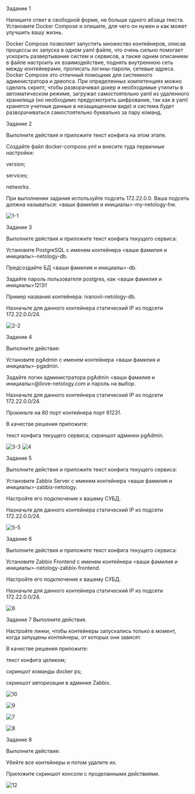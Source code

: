 Задание 1

Напишите ответ в свободной форме, не больше одного абзаца текста.
Установите Docker Compose и опишите, для чего он нужен и как может улучшить вашу жизнь.


Docker Compose позволяет запустить множество контейнеров, описав процессы их запуска в одном yaml файле, что очень сильно помогает ускорить развертывание систем и сервисов, а также одним описанием в файле настроить их взаимодействие, поднять внутреннюю сеть между контейнерами, прописать логины-пароли, сетевые адреса. Docker Compose это отличный помощник для системного администратора и девопса. При определенных компетенциях можно сделать скрипт, чтобы разворачивал докер и необходимые утилиты в автоматическом режиме, загружал самостоятельно yaml из удаленного хранилища (но необходимо предусмотреть шифрование, так как в yaml хранятся учетные данные в незащищенном виде) и система будет разворачиваться самостоятельно буквально за пару команд.



Задание 2

Выполните действия и приложите текст конфига на этом этапе.


Создайте файл docker-compose.yml и внесите туда первичные настройки:

version;

services;

networks.

При выполнении задания используйте подсеть 172.22.0.0. 
Ваша подсеть должна называться: <ваши фамилия и инициалы>-my-netology-hw.

![1-1](https://user-images.githubusercontent.com/122460278/212556168-4af27432-163a-4ab0-8d06-54c306e5c036.png)


Задание 3

Выполните действия и приложите текст конфига текущего сервиса:

Установите PostgreSQL с именем контейнера <ваши фамилия и инициалы>-netology-db.

Предсоздайте БД <ваши фамилия и инициалы>-db.

Задайте пароль пользователя postgres, как <ваши фамилия и инициалы>12!3!!

Пример названия контейнера: ivanovii-netology-db.

Назначьте для данного контейнера статический IP из подсети 172.22.0.0/24.

![2-2](https://user-images.githubusercontent.com/122460278/212556418-2d8e0c2c-0e4f-484e-83cd-aa82f3c8680d.png)



Задание 4

Выполните действия:

Установите pgAdmin с именем контейнера <ваши фамилия и инициалы>-pgadmin.

Задайте логин администратора pgAdmin <ваши фамилия и инициалы>@ilove-netology.com и пароль на выбор.

Назначьте для данного контейнера статический IP из подсети 172.22.0.0/24.

Прокиньте на 80 порт контейнера порт 61231.

В качестве решения приложите:

текст конфига текущего сервиса;
скриншот админки pgAdmin.

![3-3](https://user-images.githubusercontent.com/122460278/212556614-0652b353-fdd9-4c95-937d-235e8187df22.png)
![4](https://user-images.githubusercontent.com/122460278/212556621-1504cf8c-d9eb-4c84-92e2-abdd679e22fa.png)



Задание 5

Выполните действия и приложите текст конфига текущего сервиса:


Установите Zabbix Server с именем контейнера <ваши фамилия и инициалы>-zabbix-netology.

Настройте его подключение к вашему СУБД.

Назначьте для данного контейнера статический IP из подсети 172.22.0.0/24.

![5-5](https://user-images.githubusercontent.com/122460278/212556753-66c69cc0-e916-402e-abb4-155f4646d31a.png)


Задание 6

Выполните действия и приложите текст конфига текущего сервиса:


Установите Zabbix Frontend с именем контейнера <ваши фамилия и инициалы>-netology-zabbix-frontend.

Настройте его подключение к вашему СУБД.

Назначьте для данного контейнера статический IP из подсети 172.22.0.0/24.

![6](https://user-images.githubusercontent.com/122460278/212556919-591659aa-7188-4315-95d6-36fc440bbbe1.png)


Задание 7
Выполните действия.

Настройте линки, чтобы контейнеры запускались только в момент, когда запущены контейнеры, от которых они зависят.

В качестве решения приложите:

текст конфига целиком;

скриншот команды docker ps;

скриншот авторизации в админке Zabbix.

![10](https://user-images.githubusercontent.com/122460278/212556931-7de7dc88-1bb6-45ca-ad09-2ac640645c31.png)

![9](https://user-images.githubusercontent.com/122460278/212556943-99930831-39bd-4d21-afd3-b5c1d8a50220.png)

![7](https://user-images.githubusercontent.com/122460278/212556953-8e8217e8-930d-4a73-8178-812d7381f000.png)

![8](https://user-images.githubusercontent.com/122460278/212556957-80429d91-e034-4fbb-ae2f-e821dffcd704.png)


Задание 8

Выполните действия:

Убейте все контейнеры и потом удалите их.

Приложите скриншот консоли с проделанными действиями.


![12](https://user-images.githubusercontent.com/122460278/212557835-88c0d1be-5c2c-40a4-a002-4cdaac9653c5.png)


